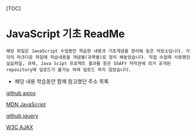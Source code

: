 [TOC]

# JavaScript 기초 ReadMe

`해당 파일은 JavaScript 수업동안 학습한 내용과 기초개념을 정리해 놓은 저장소입니다. 각각의 마크다운 파일에 학습내용을 개념별(과목별)로 정리 해놓았습니다. 직접 수업때 사용했던 실습파일, 과제, Java Scipt 프로젝트 결과물 등은 SSAFY 저작권에 의거 공개된 repository에 업로드가 불가능 하여 업로드 하지 않았습니다.`

- 해당 내용 학습동안 함께 참고했던 주소 목록

[github axios](https://github.com/axios/axios)

[MDN JavaScript](https://developer.mozilla.org/en-US/docs/Web/JavaScript)

[github jquery](https://github.com/jquery/jquery)

[W3C AJAX](https://www.w3schools.com/xml/ajax_intro.asp)


